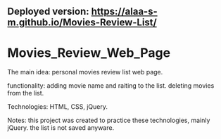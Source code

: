 ## Deployed version: https://alaa-s-m.github.io/Movies-Review-List/
# Movies_Review_Web_Page
 
 The main idea: 
  personal movies review list web page.
 
 functionality: 
   adding movie name and raiting to the list.
   deleting movies from the list.
   
 Technologies: 
  HTML, CSS, jQuery.
  
  Notes: 
    this project was created to practice these technologies, mainly jQuery.
    the list is not saved anyware.
